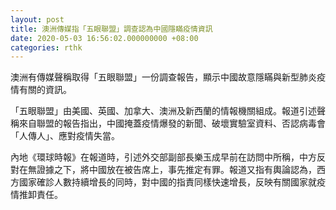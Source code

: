 ```yaml
---
layout: post
title: 澳洲傳媒指「五眼聯盟」調查認為中國隱瞞疫情資訊　
date: 2020-05-03 16:56:02.000000000 +08:00
categories: rthk
---
```


澳洲有傳媒聲稱取得「五眼聯盟」一份調查報告，顯示中國故意隱瞞與新型肺炎疫情有關的資訊。

「五眼聯盟」由美國、英國、加拿大、澳洲及新西蘭的情報機關組成。報道引述聲稱來自聯盟的報告指出，中國掩蓋疫情爆發的新聞、破壞實驗室資料、否認病毒會「人傳人」、應對疫情失當。

內地《環球時報》在報道時，引述外交部副部長樂玉成早前在訪問中所稱，中方反對在無證據之下，將中國放在被告席上，事先推定有罪。報道又指有輿論認為，西方國家確診人數持續增長的同時，對中國的指責同樣快速增長，反映有關國家就疫情推卸責任。

